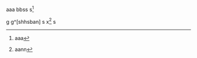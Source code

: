 aaa
bbss
s[^1]

[^1]: aaa

g
g^[shhsban]
s
x[^3]
s

[^3]: aann
<!--stackedit_data:
eyJoaXN0b3J5IjpbLTE2OTk4OTc4MTAsLTIwODg3NDY2MTIsLT
MyNTc3MTQ5MCwtMjIzOTU2NDQ5LDM0OTUwNzEyOSwtMzI1Nzcx
NDkwLDE1MDA5OTgxNDUsMjQ1MDAzMDM1LC0yMDg4NzQ2NjEyLD
EzMTU4ODI1OTYsLTczNjkzODgyMiw1Njk0NzAyMzYsNDk3ODE4
ODEwLC00MDk5MDM2NTIsLTgyMTEyNzcwOCwxOTIzMjg0Mjc4LC
0xNTk0OTQ2NTE5LC0xODI2NTMxMDg4LDk3Njk0MDcyNSwtMzM4
ODUzMjAwXX0=
-->